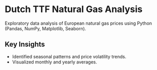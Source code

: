 # Dutch TTF Natural Gas Analysis
Exploratory data analysis of European natural gas prices using Python (Pandas, NumPy, Matplotlib, Seaborn).

## Key Insights
- Identified seasonal patterns and price volatility trends.
- Visualized monthly and yearly averages.
